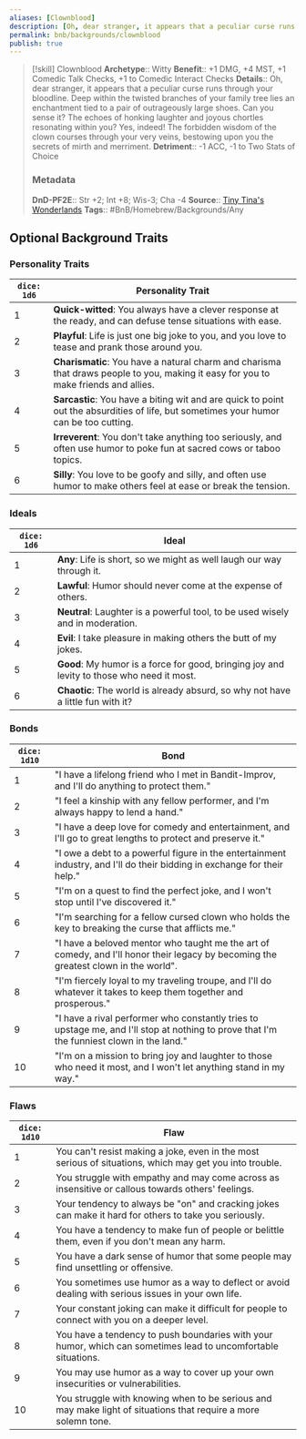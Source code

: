 ```yaml
---
aliases: [Clownblood]
description: [Oh, dear stranger, it appears that a peculiar curse runs through your bloodline. Deep within the twisted branches of your family tree lies an enchantment tied to a pair of outrageously large shoes.]
permalink: bnb/backgrounds/clownblood
publish: true
---
```


> [!skill] Clownblood
> **Archetype**:: Witty
> **Benefit**:: +1 DMG, +4 MST, +1 Comedic Talk Checks, +1 to Comedic Interact Checks
> **Details**:: Oh, dear stranger, it appears that a peculiar curse runs through your bloodline. Deep within the twisted branches of your family tree lies an enchantment tied to a pair of outrageously large shoes. Can you sense it? The echoes of honking laughter and joyous chortles resonating within you? Yes, indeed! The forbidden wisdom of the clown courses through your very veins, bestowing upon you the secrets of mirth and merriment.
> **Detriment**:: -1 ACC, -1 to Two Stats of Choice
> ### Metadata
> **DnD-PF2E**:: Str +2; Int +8; Wis-3; Cha -4
> **Source**:: [Tiny Tina's Wonderlands](https://playwonderlands.2k.com)
> **Tags**:: #BnB/Homebrew/Backgrounds/Any

## Optional Background Traits

### Personality Traits

| `dice: 1d6` | Personality Trait                                                                                                                     |
|-------------|---------------------------------------------------------------------------------------------------------------------------------------|
| 1           | **Quick-witted**: You always have a clever response at the ready, and can defuse tense situations with ease.                          |
| 2           | **Playful**: Life is just one big joke to you, and you love to tease and prank those around you.                                      |
| 3           | **Charismatic**: You have a natural charm and charisma that draws people to you, making it easy for you to make friends and allies.   |
| 4           | **Sarcastic**: You have a biting wit and are quick to point out the absurdities of life, but sometimes your humor can be too cutting. |
| 5           | **Irreverent**: You don't take anything too seriously, and often use humor to poke fun at sacred cows or taboo topics.                |
| 6           | **Silly**: You love to be goofy and silly, and often use humor to make others feel at ease or break the tension.                      |

### Ideals

| `dice: 1d6` | Ideal                                                                                      |
|-------------|--------------------------------------------------------------------------------------------|
| 1           | **Any**: Life is short, so we might as well laugh our way through it.                      |
| 2           | **Lawful**: Humor should never come at the expense of others.                              |
| 3           | **Neutral**: Laughter is a powerful tool, to be used wisely and in moderation.             |
| 4           | **Evil**: I take pleasure in making others the butt of my jokes.                           |
| 5           | **Good**: My humor is a force for good, bringing joy and levity to those who need it most. |
| 6           | **Chaotic**: The world is already absurd, so why not have a little fun with it?            |

### Bonds

| `dice: 1d10` | Bond                                                                                                                                      |
|--------------|-------------------------------------------------------------------------------------------------------------------------------------------|
| 1            | "I have a lifelong friend who I met in Bandit-Improv, and I'll do anything to protect them."                                              |
| 2            | "I feel a kinship with any fellow performer, and I'm always happy to lend a hand."                                                        |
| 3            | "I have a deep love for comedy and entertainment, and I'll go to great lengths to protect and preserve it."                               |
| 4            | "I owe a debt to a powerful figure in the entertainment industry, and I'll do their bidding in exchange for their help."                  |
| 5            | "I'm on a quest to find the perfect joke, and I won't stop until I've discovered it."                                                     |
| 6            | "I'm searching for a fellow cursed clown who holds the key to breaking the curse that afflicts me."                                       |
| 7            | "I have a beloved mentor who taught me the art of comedy, and I'll honor their legacy by becoming the greatest clown in the world".       |
| 8            | "I'm fiercely loyal to my traveling troupe, and I'll do whatever it takes to keep them together and prosperous."                          |
| 9            | "I have a rival performer who constantly tries to upstage me, and I'll stop at nothing to prove that I'm the funniest clown in the land." |
| 10           | "I'm on a mission to bring joy and laughter to those who need it most, and I won't let anything stand in my way."                         |

### Flaws

| `dice: 1d10` | Flaw                                                                                                           |
|--------------|----------------------------------------------------------------------------------------------------------------|
| 1            | You can't resist making a joke, even in the most serious of situations, which may get you into trouble.        |
| 2            | You struggle with empathy and may come across as insensitive or callous towards others' feelings.              |
| 3            | Your tendency to always be "on" and cracking jokes can make it hard for others to take you seriously.          |
| 4            | You have a tendency to make fun of people or belittle them, even if you don't mean any harm.                   |
| 5            | You have a dark sense of humor that some people may find unsettling or offensive.                              |
| 6            | You sometimes use humor as a way to deflect or avoid dealing with serious issues in your own life.             |
| 7            | Your constant joking can make it difficult for people to connect with you on a deeper level.                   |
| 8            | You have a tendency to push boundaries with your humor, which can sometimes lead to uncomfortable situations.  |
| 9            | You may use humor as a way to cover up your own insecurities or vulnerabilities.                               |
| 10           | You struggle with knowing when to be serious and may make light of situations that require a more solemn tone. |
